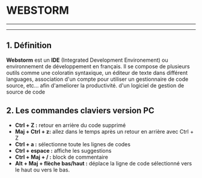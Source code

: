 # WEBSTORM

---
---

## 1. Définition
**Webstorm** est un **IDE** (Integrated Development Environement) ou environnement de développement en français.
Il se compose de plusieurs outils comme une coloratin syntaxique, un éditeur de texte dans différent languages, association
d'un compte pour utiliser un gestionnaire de code source, etc... afin d'ameliorer la productivité.
d'un logiciel de gestion de source de code

## 2. Les commandes claviers version PC

* **Ctrl + Z :** retour en arrière du code supprimé
* **Maj + Ctrl + z:** allez dans le temps après un retour en arrière avec Ctrl + Z
* **Ctrl + a :** sélectionne toute les lignes de codes
* **Ctrl + espace :** affiche les suggestions
* **Ctrl + Maj + / :**   block de commentaire
* **Alt + Maj + flèche bas/haut :** déplace la ligne de code sélectionné vers le haut ou vers le bas.

